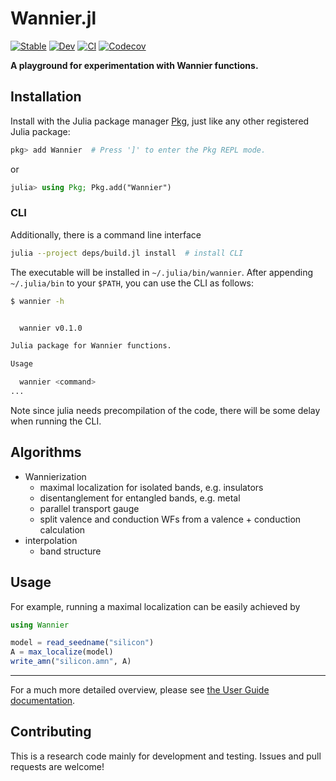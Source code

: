 # Wannier.jl

[![Stable](https://img.shields.io/badge/docs-stable-blue.svg)](https://qiaojunfeng.github.io/Wannier.jl/stable)
[![Dev](https://img.shields.io/badge/docs-dev-blue.svg)](https://qiaojunfeng.github.io/Wannier.jl/dev)
[![CI](https://github.com/qiaojunfeng/Wannier.jl/workflows/CI/badge.svg)](https://github.com/qiaojunfeng/Wannier.jl/actions?query=workflow%3ACI)
[![Codecov](https://codecov.io/gh/qiaojunfeng/Wannier.jl/branch/master/graph/badge.svg)](https://codecov.io/gh/qiaojunfeng/Wannier.jl)

**A playground for experimentation with Wannier functions.**

## Installation

Install with the Julia package manager [Pkg](https://pkgdocs.julialang.org/), just like any other registered Julia package:

```jl
pkg> add Wannier  # Press ']' to enter the Pkg REPL mode.
```

or

```jl
julia> using Pkg; Pkg.add("Wannier")
```

### CLI

Additionally, there is a command line interface

```bash
julia --project deps/build.jl install  # install CLI
```

The executable will be installed in ```~/.julia/bin/wannier```.
After appending `~/.julia/bin` to your `$PATH`, you can use the CLI as follows:

```bash
$ wannier -h


  wannier v0.1.0

Julia package for Wannier functions.

Usage

  wannier <command>
...
```

Note since julia needs precompilation of the code, there will be some delay when running the CLI.

## Algorithms

* Wannierization
  * maximal localization for isolated bands, e.g. insulators
  * disentanglement for entangled bands, e.g. metal
  * parallel transport gauge
  * split valence and conduction WFs from a valence + conduction calculation
* interpolation
  * band structure

## Usage

For example, running a maximal localization can be easily achieved by

```jl
using Wannier

model = read_seedname("silicon")
A = max_localize(model)
write_amn("silicon.amn", A)
```

---

For a much more detailed overview, please see [the User Guide documentation](https://qiaojunfeng.github.io/Wannier.jl/stable/user/).

## Contributing

This is a research code mainly for development and testing.
Issues and pull requests are welcome!
